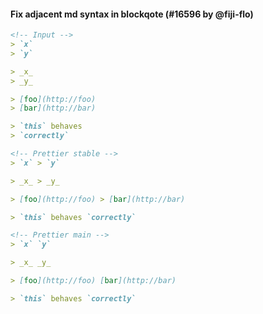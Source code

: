 #### Fix adjacent md syntax in blockqote (#16596 by @fiji-flo)

<!-- prettier-ignore -->
```md
<!-- Input -->
> `x`
> `y`

> _x_
> _y_

> [foo](http://foo)
> [bar](http://bar)

> `this` behaves
> `correctly`

<!-- Prettier stable -->
> `x` > `y`

> _x_ > _y_

> [foo](http://foo) > [bar](http://bar)

> `this` behaves `correctly`

<!-- Prettier main -->
> `x` `y`

> _x_ _y_

> [foo](http://foo) [bar](http://bar)

> `this` behaves `correctly`
```

